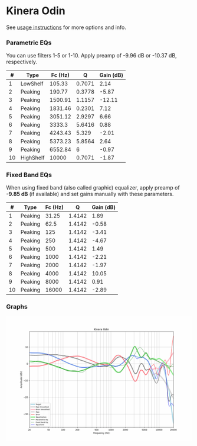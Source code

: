 # Kinera Odin
See [usage instructions](https://github.com/jaakkopasanen/AutoEq#usage) for more options and info.

### Parametric EQs
You can use filters 1-5 or 1-10. Apply preamp of -9.96 dB or -10.37 dB, respectively.

|   # | Type      |   Fc (Hz) |      Q |   Gain (dB) |
|-----|-----------|-----------|--------|-------------|
|   1 | LowShelf  |    105.33 | 0.7071 |        2.14 |
|   2 | Peaking   |    190.77 | 0.3778 |       -5.87 |
|   3 | Peaking   |   1500.91 | 1.1157 |      -12.11 |
|   4 | Peaking   |   1831.46 | 0.2301 |        7.12 |
|   5 | Peaking   |   3051.12 | 2.9297 |        6.66 |
|   6 | Peaking   |   3333.3  | 5.6416 |        0.88 |
|   7 | Peaking   |   4243.43 | 5.329  |       -2.01 |
|   8 | Peaking   |   5373.23 | 5.8564 |        2.64 |
|   9 | Peaking   |   6552.84 | 6      |       -0.97 |
|  10 | HighShelf |  10000    | 0.7071 |       -1.87 |

### Fixed Band EQs
When using fixed band (also called graphic) equalizer, apply preamp of **-9.85 dB** (if available) and set gains manually with these parameters.

|   # | Type    |   Fc (Hz) |      Q |   Gain (dB) |
|-----|---------|-----------|--------|-------------|
|   1 | Peaking |     31.25 | 1.4142 |        1.89 |
|   2 | Peaking |     62.5  | 1.4142 |       -0.58 |
|   3 | Peaking |    125    | 1.4142 |       -3.41 |
|   4 | Peaking |    250    | 1.4142 |       -4.67 |
|   5 | Peaking |    500    | 1.4142 |        1.49 |
|   6 | Peaking |   1000    | 1.4142 |       -2.21 |
|   7 | Peaking |   2000    | 1.4142 |       -1.97 |
|   8 | Peaking |   4000    | 1.4142 |       10.05 |
|   9 | Peaking |   8000    | 1.4142 |        0.91 |
|  10 | Peaking |  16000    | 1.4142 |       -2.89 |

### Graphs
![](./Kinera%20Odin.png)
